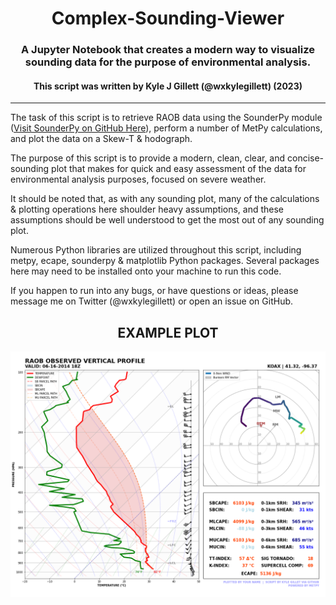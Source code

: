 
<div align='center'>
    
# Complex-Sounding-Viewer
### A Jupyter Notebook that creates a modern way to visualize sounding data for the purpose of environmental analysis.
#### This script was written by Kyle J Gillett (@wxkylegillett) (2023)

</div>

-----

    
The task of this script is to retrieve RAOB data using the SounderPy module ([Visit SounderPy on GitHub Here](https://github.com/kylejgillett/sounderpy/wiki)), perform a number of MetPy calculations, and plot the data on a Skew-T & hodograph.

    
The purpose of this script is to provide a modern, clean, clear, and concise-sounding plot that makes for quick and easy assessment of the data for environmental analysis purposes, focused on severe weather.

      
It should be noted that, as with any sounding plot, many of the calculations & plotting operations here shoulder heavy assumptions, and these assumptions should be well understood to get the most out of any sounding plot.

      
Numerous Python libraries are utilized throughout this script, including metpy, ecape, sounderpy & matplotlib Python packages. Several packages here may need to be installed onto your machine to run this code. 

      
If you happen to run into any bugs, or have questions or ideas, please message me on Twitter (@wxkylegillett) or open an issue on GitHub.

<div align='center'>
    
## EXAMPLE PLOT

<img src="https://raw.githubusercontent.com/kylejgillett/Complex-Sounding-Viewer/main/complex-sounding-viewer-example.png">

</div> 
